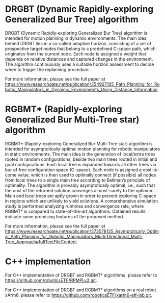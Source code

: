 # DRGBT (Dynamic Rapidly-exploring Generalized Bur Tree) algorithm
DRGBT (Dynamic Rapidly-exploring Generalized Bur Tree) algorithm is intended for motion planning in dynamic environments. The main idea behind DRGBT lies in a so-called adaptive horizon, consisting of a set of prospective target nodes that belong to a predefined C-space path, which originates from the current node. Each node is assigned a weight that depends on relative distances and captured changes in the environment. The algorithm continuously uses a suitable horizon assessment to decide when to trigger the replanning procedure.

For more information, please see the full paper at https://www.researchgate.net/publication/354927105_Path_Planning_for_Robotic_Manipulators_in_Dynamic_Environments_Using_Distance_Information

# RGBMT* (Rapidly-exploring Generalized Bur Multi-Tree star) algorithm
RGBMT* (Rapidly-exploring Generalized Bur Multi-Tree star) algorithm is intended for asymptotically optimal motion planning for robotic manipulators in static environments. The main idea is the generation of local/extra trees rooted in random configurations, beside two main trees rooted in initial and goal configurations. Each local tree is expanded towards all other trees via bur of free configuration space (C-space). Each node is assigned a cost-to-come value, which is then used to optimally connect (if possible) all nodes from local trees to a single main tree according to Bellman’s principle of optimality. The algorithm is provably asymptotically optimal, i.e., such that the cost of the returned solution converges almost-surely to the optimum. Main and local trees are aptly grown in order to prevent exploring C-space in regions which are unlikely to yield solutions. A comprehensive simulation study is performed analyzing runtimes and convergence rate, where RGBMT* is compared to state-of-the-art algorithms. Obtained results indicate some promising features of the proposed method.

For more information, please see the full paper at https://www.researchgate.net/publication/373578135_Asymptotically_Optimal_Path_Planning_for_Robotic_Manipulators_Multi-Directional_Multi-Tree_Approach#fullTextFileContent

# C++ implementation
For C++ implementation of DRGBT and RGBMT* algorithms, please refer to https://github.com/roboticsETF/RPMPLv2.git.

For C++ implementation of DRGBT and RGBMT* algorithms on a real robot xArm6, please refer to https://github.com/roboticsETF/xarm6-etf-lab.git.
